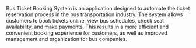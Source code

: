 Bus Ticket Booking System is an application designed to automate the ticket reservation process in the bus transportation industry.
The system allows customers to book tickets online, view bus schedules, check seat availability, and make payments.
This results in a more efficient and convenient booking experience for customers, as well as improved management and organization for bus companies.
